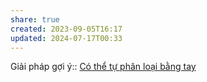 ```yaml
---
share: true
created: 2023-09-05T16:17
updated: 2024-07-17T00:33
---
```

Giải pháp gợi ý:: [Có thể tự phân loại bằng tay](../T%C3%ADnh%20n%C4%83ng/C%C3%A1ch%20ph%C3%A2n%20lo%E1%BA%A1i/C%C3%B3%20th%E1%BB%83%20t%E1%BB%B1%20ph%C3%A2n%20lo%E1%BA%A1i%20b%E1%BA%B1ng%20tay.md)